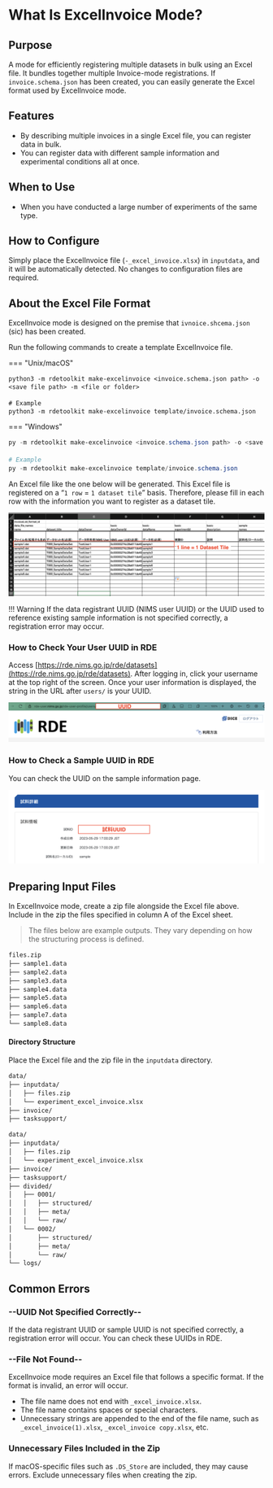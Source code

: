 # What Is ExcelInvoice Mode?

## Purpose

A mode for efficiently registering multiple datasets in bulk using an Excel file. It bundles together multiple Invoice-mode registrations. If `invoice.schema.json` has been created, you can easily generate the Excel format used by ExcelInvoice mode.

## Features

- By describing multiple invoices in a single Excel file, you can register data in bulk.
- You can register data with different sample information and experimental conditions all at once.

## When to Use

- When you have conducted a large number of experiments of the same type.

## How to Configure

Simply place the ExcelInvoice file (`-_excel_invoice.xlsx`) in `inputdata`, and it will be automatically detected. No changes to configuration files are required.

## About the Excel File Format

ExcelInvoice mode is designed on the premise that `ivnoice.shcema.json` (sic) has been created.

Run the following commands to create a template ExcelInvoice file.

\=== "Unix/macOS"

```shell
python3 -m rdetoolkit make-excelinvoice <invoice.schema.json path> -o <save file path> -m <file or folder>

# Example
python3 -m rdetoolkit make-excelinvoice template/invoice.schema.json
```

\=== "Windows"

```powershell
py -m rdetoolkit make-excelinvoice <invoice.schema.json path> -o <save file path> -m <file or folder>

# Example
py -m rdetoolkit make-excelinvoice template/invoice.schema.json
```

An Excel file like the one below will be generated. This Excel file is registered on a “`1 row` = `1 dataset tile`” basis. Therefore, please fill in each row with the information you want to register as a dataset tile.

![excelinvoice\_format](../../img/excelinvoice_format.png)

!!! Warning
If the data registrant UUID (NIMS user UUID) or the UUID used to reference existing sample information is not specified correctly, a registration error may occur.

### How to Check Your User UUID in RDE

Access [https://rde.nims.go.jp/rde/datasets](https://rde.nims.go.jp/rde/datasets). After logging in, click your username at the top right of the screen. Once your user information is displayed, the string in the URL after `users/` is your UUID.

![UserUUID](../../img/rde_user_uuid.png)

### How to Check a Sample UUID in RDE

You can check the UUID on the sample information page.

![SampleUUID](../../img/rde_sample_uuid.png)

## Preparing Input Files

In ExcelInvoice mode, create a zip file alongside the Excel file above.
Include in the zip the files specified in column A of the Excel sheet.

> The files below are example outputs. They vary depending on how the structuring process is defined.

```bash
files.zip
├── sample1.data
├── sample2.data
├── sample3.data
├── sample4.data
├── sample5.data
├── sample6.data
├── sample7.data
└── sample8.data
```

#### Directory Structure

Place the Excel file and the zip file in the `inputdata` directory.

```bash
data/
├── inputdata/
│   ├── files.zip
│   └── experiment_excel_invoice.xlsx
├── invoice/
├── tasksupport/
```

```bash
data/
├── inputdata/
│   ├── files.zip
│   └── experiment_excel_invoice.xlsx
├── invoice/
├── tasksupport/
├── divided/
│   ├── 0001/
│   │   ├── structured/
│   │   ├── meta/
│   │   └── raw/
│   └── 0002/
│       ├── structured/
│       ├── meta/
│       └── raw/
└── logs/
```

## Common Errors

### --UUID Not Specified Correctly--

If the data registrant UUID or sample UUID is not specified correctly, a registration error will occur. You can check these UUIDs in RDE.

### --File Not Found--

ExcelInvoice mode requires an Excel file that follows a specific format. If the format is invalid, an error will occur.

- The file name does not end with `_excel_invoice.xlsx`.
- The file name contains spaces or special characters.
- Unnecessary strings are appended to the end of the file name, such as `_excel_invoice(1).xlsx`, `_excel_invoice copy.xlsx`, etc.

### Unnecessary Files Included in the Zip

If macOS-specific files such as `.DS_Store` are included, they may cause errors. Exclude unnecessary files when creating the zip.
